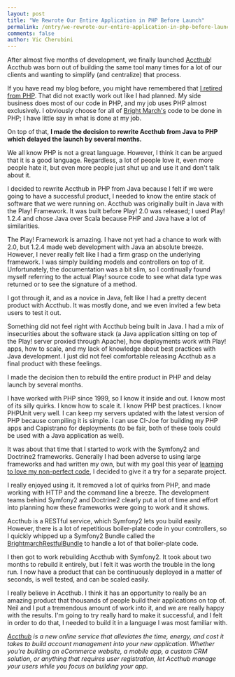 ```yaml
---
layout: post
title: "We Rewrote Our Entire Application in PHP Before Launch"
permalink: /entry/we-rewrote-our-entire-application-in-php-before-launch.html
comments: false
author: Vic Cherubini
---
```


After almost five months of development, we finally launched [Accthub](https://accthub.com)! Accthub was born out of building the same tool many times for a lot of our clients and wanting to simplify (and centralize) that process.

If you have read my blog before, you might have remembered that [I retired from PHP](http://leftnode.com/entry/im-retiring-from-php). That did not exactly work out like I had planned. My side business does most of our code in PHP, and my job uses PHP almost exclusively. I obviously choose for all of [Bright March's](http://brightmarch.com) code to be done in PHP; I have little say in what is done at my job.

On top of that, **I made the decision to rewrite Accthub from Java to PHP which delayed the launch by several months.**

We all know PHP is not a great language. However, I think it can be argued that it is a good language. Regardless, a lot of people love it, even more people hate it, but even more people just shut up and use it and don't talk about it.

I decided to rewrite Accthub in PHP from Java because I felt if we were going to have a successful product, I needed to know the entire stack of software that we were running on. Accthub was originally built in Java with the Play! Framework. It was built before Play! 2.0 was released; I used Play! 1.2.4 and chose Java over Scala because PHP and Java have a lot of similarities.

The Play! Framework is amazing. I have not yet had a chance to work with 2.0, but 1.2.4 made web development with Java an absolute breeze. However, I never really felt like I had a firm grasp on the underlying framework. I was simply building models and controllers on top of it. Unfortunately, the documentation was a bit slim, so I continually found myself referring to the actual Play! source code to see what data type was returned or to see the signature of a method.

I got through it, and as a novice in Java, felt like I had a pretty decent product with Accthub. It was mostly done, and we even invited a few beta users to test it out.

Something did not feel right with Accthub being built in Java. I had a mix of insecurities about the software stack (a Java application sitting on top of the Play! server proxied through Apache), how deployments work with Play! apps, how to scale, and my lack of knowledge about best practices with Java development. I just did not feel comfortable releasing Accthub as a final product with these feelings.

I made the decision then to rebuild the entire product in PHP and delay launch by several months.

I have worked with PHP since 1999, so I know it inside and out. I know most of its silly quirks. I know how to scale it. I know PHP best practices. I know PHPUnit very well. I can keep my servers updated with the latest version of PHP because compiling it is simple. I can use CI-Joe for building my PHP apps and Capistrano for deployments (to be fair, both of these tools could be used with a Java application as well).

It was about that time that I started to work with the Symfony2 and Doctrine2 frameworks. Generally I had been adverse to using large frameworks and had written my own, but with my goal this year of [learning to love my non-perfect code](http://leftnode.com/entry/content-with-code), I decided to give it a try for a separate project.

I really enjoyed using it. It removed a lot of quirks from PHP, and made working with HTTP and the command line a breeze. The development teams behind Symfony2 and Doctrine2 clearly put a lot of time and effort into planning how these frameworks were going to work and it shows.

Accthub is a RESTful service, which Symfony2 lets you build easily. However, there is a lot of repetitious boiler-plate code in your controllers, so I quickly whipped up a Symfony2 Bundle called the [BrightmarchRestfulBundle](https://github.com/brightmarch/BrightmarchRestfulBundle) to handle a lot of that boiler-plate code.

I then got to work rebuilding Accthub with Symfony2. It took about two months to rebuild it entirely, but I felt it was worth the trouble in the long run. I now have a product that can be continuously deployed in a matter of seconds, is well tested, and can be scaled easily.

I really believe in Accthub. I think it has an opportunity to really be an amazing product that thousands of people build their applications on top of. Neil and I put a tremendous amount of work into it, and we are really happy with the results. I'm going to try really hard to make it successful, and I felt in order to do that, I needed to build it in a language I was most familiar with.

*[Accthub](https://accthub.com) is a new online service that alleviates the time, energy, and cost it takes to build account management into your new application. Whether you're building an eCommerce website, a mobile app, a custom CRM solution, or anything that requires user registration, let Accthub manage your users while you focus on building your app.* 
